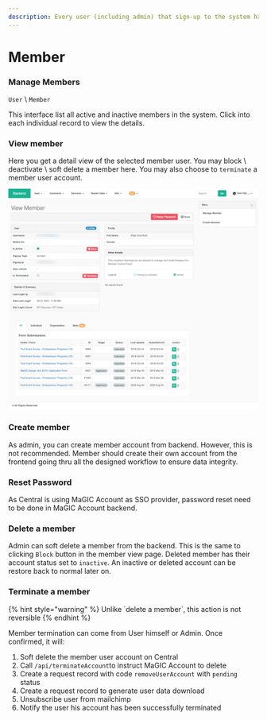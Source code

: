 ```yaml
---
description: Every user (including admin) that sign-up to the system has a member profile.
---
```


# Member

### Manage Members

`User` \ `Member`

This interface list all active and inactive members in the system. Click into each individual record to view the details.

### View member

Here you get a detail view of the selected member user. You may block \ deactivate \ soft delete a member here. You may also choose to `terminate` a member user account. 

![](../.gitbook/assets/magic-central-2-.png)



### Create member

As admin, you can create member account from backend. However, this is not recommended. Member should create their own account from the frontend going thru all the designed workflow to ensure data integrity. 

### **Reset Password**

As Central is using MaGIC Account as SSO provider, password reset need to be done in MaGIC Account backend.

### Delete a member

Admin can soft delete a member from the backend. This is the same to clicking `Block` button in the member view page. Deleted member has their account status set to `inactive`. An inactive or deleted account can be restore back to normal later on.

### Terminate a member

{% hint style="warning" %}
Unlike \`delete a member\`, this action is not reversible
{% endhint %}

Member termination can come from User himself or Admin. Once confirmed, it will:

1. Soft delete the member user account on Central
2. Call `/api/terminateAccount`to instruct MaGIC Account to delete
3. Create a request record with code `removeUserAccount` with `pending` status
4. Create a request record to generate user data download
5. Unsubscribe user from mailchimp
6. Notify the user his account has been successfully terminated

